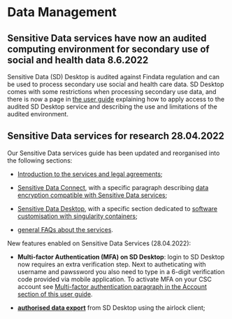 
# Data Management

## Sensitive Data services have now an audited computing environment for secondary use of social and health data 8.6.2022

Sensitive Data (SD) Desktop is audited against Findata regulation and can be used to process secondary use social and health care data. SD Desktop comes with some restrictions when processing secondary use data, and there is now a page in [the user guide](../data/sensitive-data/sd-desktop-audited/) explaining how to apply access to the audited SD Desktop service and describing the use and limitations of the audited environment.

## Sensitive Data services for research 28.04.2022

Our Sensitive Data services guide has been updated and reorganised into the following sections:

* [Introduction to the services and legal agreements](../data/sensitive-data/intro.md);

* [Sensitive Data Connect](../data/sensitive-data/sd_connect.md#), with a specific paragraph describing [data encryption compatible with Sensitive Data services](../data/sensitive-data/sd_connect.md#introduction-to-data-encryption-compatible-with-sensitive-data-services);

* [Sensitive Data Desktop](../../data/sensitive-data/sd-desktop-audited/#), with a specific section dedicated to [software customisation with singularity containers](../data/sensitive-data/sd-desktop-audited#software-customisation);

* [general FAQs about the services](../faq/#sensitive-data-services-for-research).

New features enabled on Sensitive Data Services (28.04.2022):

* **Multi-factor Authentication (MFA) on SD Desktop**: login to SD Desktop now requires an extra verification step. Next to autheticating with username and pawssword you also need to type in a 6-digit verification code provided via mobile application. To activate MFA on your CSC account see  [Multi-factor authentication paragraph in the Account section of this user guide](../accounts/mfa/).

* [**authorised data export**](../data/sensitive-data/sd-desktop-audited#data-export-from-sd-desktop) from SD Desktop using the airlock client;
